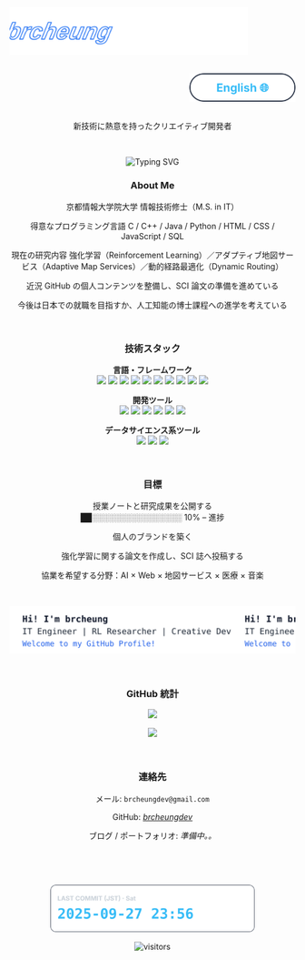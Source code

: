 <p align="left">
  <img src="./assets/logo-moving.svg" alt="brcheung logo" width="420">
</p>
<h2></h2>
<p align="right">
  <a href="README.md"><img src="assets/enbutton.svg?v=1" alt="English" height="50"></a>
</p>

<h2></h2>

<p align="center">新技術に熱意を持ったクリエイティブ開発者</p>
<br>
<p align="center">
  <img
    src="https://readme-typing-svg.demolab.com?center=true&vCenter=true&multiline=true&width=900&height=150&font=Fira+Code&size=28&duration=1500&pause=500&repeat=false&lines=Hi+there+I'm+brcheung;IT+Engineer+%7C+RL+Researcher+%7C+Creative+Dev;Welcome+to+my+GitHub+Profile!"
    alt="Typing SVG"
  />
</p>




<h3 align="center"> About Me </h3>

<p align="center">
 京都情報大学院大学 情報技術修士（M.S. in IT）<br>
</p>
<p align="center">
  得意なプログラミング言語    C / C++ / Java / Python / HTML / CSS / JavaScript / SQL<br>
</p>
<p align="center">
  現在の研究内容    強化学習（Reinforcement Learning）／アダプティブ地図サービス（Adaptive Map Services）／動的経路最適化（Dynamic Routing）<br>
</p>
<p align="center">
  近況    GitHub の個人コンテンツを整備し、SCI 論文の準備を進めている<br>
</p>
<p align="center">
  今後は日本での就職を目指すか、人工知能の博士課程への進学を考えている
</p>
<br>


<h3 align="center"> 技術スタック </h3>

<p align="center">
<b> 言語・フレームワーク </b><br>

<img src="https://img.shields.io/badge/-C-A8B9CC?logo=c&logoColor=white"/>
<img src="https://img.shields.io/badge/-C++-00599C?logo=c%2B%2B&logoColor=white"/>
<img src="https://img.shields.io/badge/-Java-007396?logo=java&logoColor=white"/>
<img src="https://img.shields.io/badge/-Python-3776AB?logo=python&logoColor=white"/>
<img src="https://img.shields.io/badge/-JavaScript-F7DF1E?logo=javascript&logoColor=black"/>
<img src="https://img.shields.io/badge/-PHP-777BB4?logo=php&logoColor=white"/>
<img src="https://img.shields.io/badge/-HTML5-E34F26?logo=html5&logoColor=white"/>
<img src="https://img.shields.io/badge/-CSS3-1572B6?logo=css3&logoColor=white"/>
<img src="https://img.shields.io/badge/-jQuery-0769AD?logo=jquery&logoColor=white"/>
<img src="https://img.shields.io/badge/-SQL-003B57?logo=mysql&logoColor=white"/>
</p>

<p align="center">
<b> 開発ツール </b><br>
<img src="https://img.shields.io/badge/-VSCode-007ACC?logo=visual-studio-code&logoColor=white"/>
<img src="https://img.shields.io/badge/-Visual%20Studio-5C2D91?logo=visual-studio&logoColor=white"/>
<img src="https://img.shields.io/badge/-Eclipse-2C2255?logo=eclipseide&logoColor=white"/>
<img src="https://img.shields.io/badge/-XAMPP-FB7A24?logo=xampp&logoColor=white"/>
<img src="https://img.shields.io/badge/-Git-F05032?logo=git&logoColor=white"/>
<img src="https://img.shields.io/badge/-MySQL-4479A1?logo=mysql&logoColor=white"/>
</p>

<p align="center">
<b> データサイエンス系ツール </b><br>
<img src="https://img.shields.io/badge/-Anaconda-44A833?logo=anaconda&logoColor=white"/>
<img src="https://img.shields.io/badge/-Jupyter-F37626?logo=jupyter&logoColor=white"/>
<img src="https://img.shields.io/badge/-Colab-F9AB00?logo=googlecolab&logoColor=black"/>
</p>


<br>
<h3 align="center"> 目標 </h3>

<p align="center">
 授業ノートと研究成果を公開する<br>
██░░░░░░░░░░░░░░░░ 10% – 進捗<br>
</p>
<p align="center">
 個人のブランドを築く<br>
</p>
<p align="center">
 強化学習に関する論文を作成し、SCI 誌へ投稿する<br>
</p>
<p align="center">
 協業を希望する分野：AI × Web × 地図サービス × 医療 × 音楽
</p>

<br>
<p align="center">
  <img src="assets/assets/text-moving.svg?v=1" alt="Moving Logo" width="900">
</p>

<br>
<h3 align="center"> GitHub 統計</h3>
<p align="center">
<img src="https://github-readme-stats.vercel.app/api?username=brcheungdev&show_icons=true&theme=transparent&bg_color=00000000&hide_border=false&border_color=263043&border_radius=12&title_color=E6EDF3&text_color=C9D1D9&icon_color=36BCF7&card_width=500&v=8" />
</p>
<p align="center">
<img src="https://github-readme-stats.vercel.app/api/top-langs/?username=brcheungdev&layout=compact&theme=transparent&bg_color=00000000&hide_border=false&border_color=263043&border_radius=12&title_color=E6EDF3&text_color=C9D1D9&card_width=500&langs_count=8&v=8" />
</p>


<br>
<h3 align="center">連絡先</h3>
<p align="center">
 メール: <code>brcheungdev@gmail.com</code>
</p>
<p align="center">
 GitHub: <a href="https://github.com/brcheungdev"><em>brcheungdev    </em></a>
</p>
<p align="center">
 ブログ / ポートフォリオ: <i>準備中。。</i>
</p>
<br><br>

<h2></h2>
<p align="center">
<img src="assets/last-commit.svg?v=20250927-235612" width="360" alt="Last Commit (JST)">
</p>

<p align="center">
  <img src="https://komarev.com/ghpvc/?username=brcheungdev&label=Profile+Views&color=blue&style=flat" alt="visitors"/>
</p>
